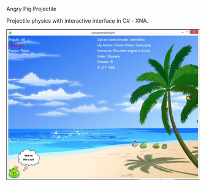 Angry Pig Projectile

Projectile physics with interactive interface in C# - XNA. 

![](https://github.com/Murdow/angry-pig-projectile/blob/master/Screenshot/angryPig.jpg)


